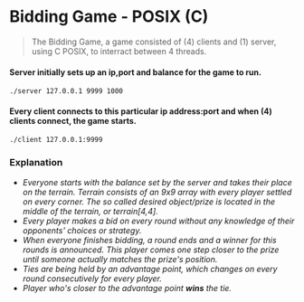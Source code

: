 # Bidding Game - POSIX (C)

>The Bidding Game, a game consisted of (4) clients and (1) server, using C POSIX, to interract between 4 threads. 

#### Server initially sets up an ip,port and balance for the game to run. 
```
./server 127.0.0.1 9999 1000
```

#### Every client connects to this particular ip address:port and when (4) clients connect, the game starts. 
```
./client 127.0.0.1:9999
```

### Explanation
* _Everyone starts with the balance set by the server and takes their place on the terrain. Terrain consists of an 9x9 array with every player settled on every corner. The so called desired object/prize is located in the middle of the terrain, or terrain[4,4]._
* _Every player makes a bid on every round without any knowledge of their opponents' choices or strategy._
* _When everyone finishes bidding, a round ends and a winner for this rounds is announced. This player comes one step closer to the prize until someone actually matches the prize's position._
* _Ties are being held by an advantage point, which changes on every round consecutively for every player._
* _Player who's closer to the advantage point **wins** the tie._

